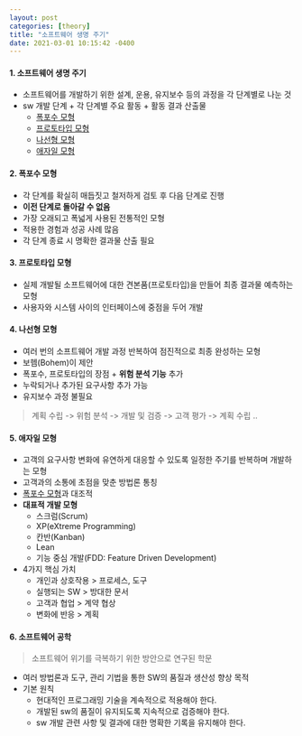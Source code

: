 ```yaml
---
layout: post
categories: [theory]
title: "소프트웨어 생명 주기"
date: 2021-03-01 10:15:42 -0400
---
```


#### 1. 소프트웨어 생명 주기

- 소프트웨어를 개발하기 위한 설계, 운용, 유지보수 등의 과정을 각 단계별로 나눈 것
- sw 개발 단계 + 각 단계별 주요 활동 + 활동 결과 산출물
  - [폭포수 모형](#2-폭포수-모형)
  - [프로토타입 모형](#3-프로토타입-모형)
  - [나선형 모형](#4-나선형-모형)
  - [애자일 모형](#5-애자일-모형)

#### 2. 폭포수 모형

- 각 단계를 확실히 매듭짓고 철저하게 검토 후 다음 단계로 진행
- **이전 단계로 돌아갈 수 없음**
- 가장 오래되고 폭넓게 사용된 전통적인 모형
- 적용한 경험과 성공 사례 많음
- 각 단계 종료 시 명확한 결과물 산출 필요

#### 3. 프로토타입 모형

- 실제 개발될 소프트웨어에 대한 견본품(프로토타입)을 만들어 최종 결과물 예측하는 모형
- 사용자와 시스템 사이의 인터페이스에 중점을 두어 개발

#### 4. 나선형 모형

- 여러 번의 소프트웨어 개발 과정 반복하여 점진적으로 최종 완성하는 모형
- 보헴(Bohem)이 제안
- 폭포수, 프로토타입의 장점 + **위험 분석 기능** 추가
- 누락되거나 추가된 요구사항 추가 가능
- 유지보수 과정 불필요

> 계획 수립 -> 위험 분석 -> 개발 및 검증 -> 고객 평가 -> 계획 수립 ..

#### 5. 애자일 모형

- 고객의 요구사항 변화에 유연하게 대응할 수 있도록 일정한 주기를 반복하며 개발하는 모형
- 고객과의 소통에 초점을 맞춘 방법론 통칭
- [폭포수 모형](#2-폭포수-모형)과 대조적
- **대표적 개발 모형**
  - 스크럼(Scrum)
  - XP(eXtreme Programming)
  - 칸반(Kanban)
  - Lean
  - 기능 중심 개발(FDD: Feature Driven Development)
- 4가지 핵심 가치
  - 개인과 상호작용 > 프로세스, 도구
  - 실행되는 SW > 방대한 문서
  - 고객과 협업 > 계약 협상
  - 변화에 반응 > 계획

#### 6. 소프트웨어 공학

> 소프트웨어 위기를 극복하기 위한 방안으로 연구된 학문

- 여러 방법론과 도구, 관리 기법을 통한 SW의 품질과 생산성 향상 목적
- 기본 원칙
  - 현대적인 프로그래밍 기술을 계속적으로 적용해야 한다.
  - 개발된 sw의 품질이 유지되도록 지속적으로 검증해야 한다.
  - sw 개발 관련 사항 및 결과에 대한 명확한 기록을 유지해야 한다.



